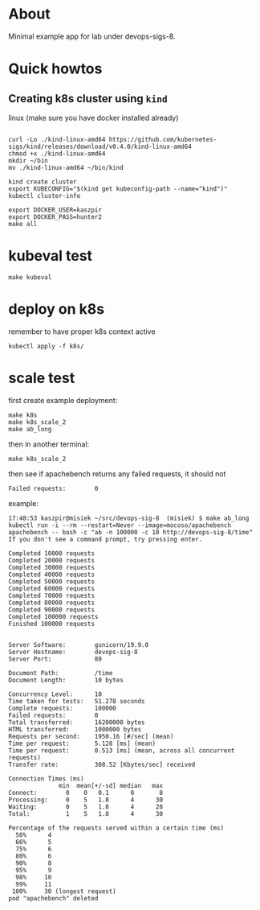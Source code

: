 # About

Minimal example app for lab under devops-sigs-8.

# Quick howtos
## Creating k8s cluster using `kind`

linux (make sure you have docker installed already)
```shell

curl -Lo ./kind-linux-amd64 https://github.com/kubernetes-sigs/kind/releases/download/v0.4.0/kind-linux-amd64
chmod +x ./kind-linux-amd64
mkdir ~/bin
mv ./kind-linux-amd64 ~/bin/kind

kind create cluster
export KUBECONFIG="$(kind get kubeconfig-path --name="kind")"
kubectl cluster-info
```



```shell
export DOCKER_USER=kaszpir
export DOCKER_PASS=hunter2
make all
```

# kubeval test
```shell
make kubeval
```

# deploy on k8s

remember to have proper k8s context active
```shell
kubectl apply -f k8s/
```

# scale test
first create example deployment:
```shell
make k8s
make k8s_scale_2
make ab_long
```

then in another terminal:
```shell
make k8s_scale_2
```
then see if apachebench returns any failed requests, it should not
```text
Failed requests:        0
```

example:
```
17:48:53 kaszpir@misiek ~/src/devops-sig-8  (misiek) $ make ab_long
kubectl run -i --rm --restart=Never --image=mocoso/apachebench apachebench -- bash -c "ab -n 100000 -c 10 http://devops-sig-8/time"
If you don't see a command prompt, try pressing enter.

Completed 10000 requests
Completed 20000 requests
Completed 30000 requests
Completed 40000 requests
Completed 50000 requests
Completed 60000 requests
Completed 70000 requests
Completed 80000 requests
Completed 90000 requests
Completed 100000 requests
Finished 100000 requests


Server Software:        gunicorn/19.9.0
Server Hostname:        devops-sig-8
Server Port:            80

Document Path:          /time
Document Length:        10 bytes

Concurrency Level:      10
Time taken for tests:   51.278 seconds
Complete requests:      100000
Failed requests:        0
Total transferred:      16200000 bytes
HTML transferred:       1000000 bytes
Requests per second:    1950.16 [#/sec] (mean)
Time per request:       5.128 [ms] (mean)
Time per request:       0.513 [ms] (mean, across all concurrent requests)
Transfer rate:          308.52 [Kbytes/sec] received

Connection Times (ms)
              min  mean[+/-sd] median   max
Connect:        0    0   0.1      0       8
Processing:     0    5   1.8      4      30
Waiting:        0    5   1.8      4      28
Total:          1    5   1.8      4      30

Percentage of the requests served within a certain time (ms)
  50%      4
  66%      5
  75%      6
  80%      6
  90%      8
  95%      9
  98%     10
  99%     11
 100%     30 (longest request)
pod "apachebench" deleted
```

